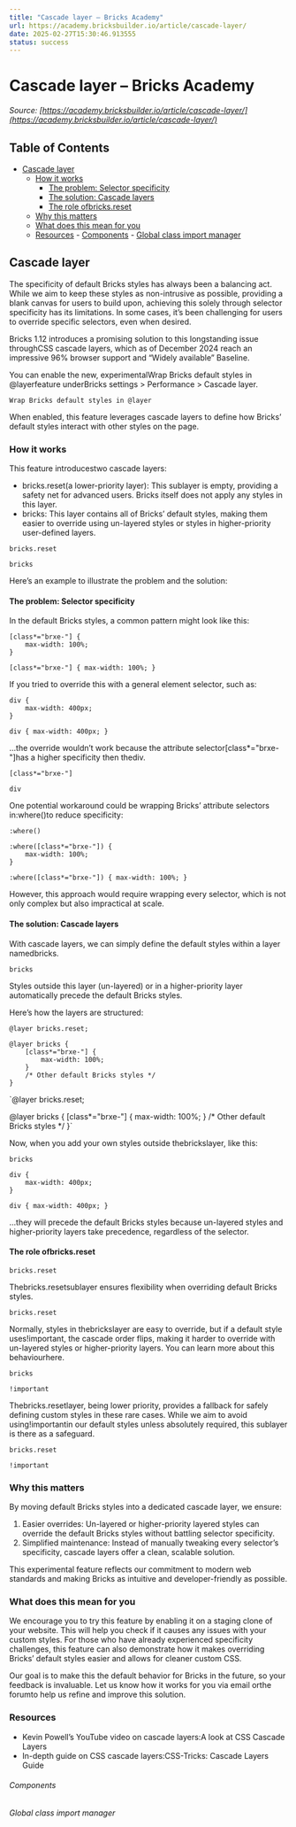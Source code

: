 ```yaml
---
title: "Cascade layer – Bricks Academy"
url: https://academy.bricksbuilder.io/article/cascade-layer/
date: 2025-02-27T15:30:46.913555
status: success
---
```


# Cascade layer – Bricks Academy

*Source: [https://academy.bricksbuilder.io/article/cascade-layer/](https://academy.bricksbuilder.io/article/cascade-layer/)*

## Table of Contents

- [Cascade layer](#cascade-layer)
  - [How it works](#how-it-works)
    - [The problem: Selector specificity](#the-problem-selector-specificity)
    - [The solution: Cascade layers](#the-solution-cascade-layers)
    - [The role ofbricks.reset](#the-role-ofbricksreset)
  - [Why this matters](#why-this-matters)
  - [What does this mean for you](#what-does-this-mean-for-you)
  - [Resources](#resources)
        - [Components](#components)
        - [Global class import manager](#global-class-import-manager)

## Cascade layer

The specificity of default Bricks styles has always been a balancing act. While we aim to keep these styles as non-intrusive as possible, providing a blank canvas for users to build upon, achieving this solely through selector specificity has its limitations. In some cases, it’s been challenging for users to override specific selectors, even when desired.

Bricks 1.12 introduces a promising solution to this longstanding issue throughCSS cascade layers, which as of December 2024 reach an impressive 96% browser support and “Widely available” Baseline.

You can enable the new, experimentalWrap Bricks default styles in @layerfeature underBricks settings > Performance > Cascade layer.

`Wrap Bricks default styles in @layer`

When enabled, this feature leverages cascade layers to define how Bricks’ default styles interact with other styles on the page.

### How it works

This feature introducestwo cascade layers:

- bricks.reset(a lower-priority layer): This sublayer is empty, providing a safety net for advanced users. Bricks itself does not apply any styles in this layer.
- bricks: This layer contains all of Bricks’ default styles, making them easier to override using un-layered styles or styles in higher-priority user-defined layers.

`bricks.reset`

`bricks`

Here’s an example to illustrate the problem and the solution:

#### The problem: Selector specificity

In the default Bricks styles, a common pattern might look like this:

```
[class*="brxe-"] {
    max-width: 100%;
}
```

`[class*="brxe-"] {
    max-width: 100%;
}`

If you tried to override this with a general element selector, such as:

```
div {
    max-width: 400px;
}
```

`div {
    max-width: 400px;
}`

…the override wouldn’t work because the attribute selector[class*="brxe-"]has a higher specificity then thediv.

`[class*="brxe-"]`

`div`

One potential workaround could be wrapping Bricks’ attribute selectors in:where()to reduce specificity:

`:where()`

```
:where([class*="brxe-"]) {
    max-width: 100%;
}
```

`:where([class*="brxe-"]) {
    max-width: 100%;
}`

However, this approach would require wrapping every selector, which is not only complex but also impractical at scale.

#### The solution: Cascade layers

With cascade layers, we can simply define the default styles within a layer namedbricks.

`bricks`

Styles outside this layer (un-layered) or in a higher-priority layer automatically precede the default Bricks styles.

Here’s how the layers are structured:

```
@layer bricks.reset;

@layer bricks {
    [class*="brxe-"] {
        max-width: 100%;
    }
    /* Other default Bricks styles */
}
```

`@layer bricks.reset;

@layer bricks {
    [class*="brxe-"] {
        max-width: 100%;
    }
    /* Other default Bricks styles */
}`

Now, when you add your own styles outside thebrickslayer, like this:

`bricks`

```
div {
    max-width: 400px;
}
```

`div {
    max-width: 400px;
}`

…they will precede the default Bricks styles because un-layered styles and higher-priority layers take precedence, regardless of the selector.

#### The role ofbricks.reset

`bricks.reset`

Thebricks.resetsublayer ensures flexibility when overriding default Bricks styles.

`bricks.reset`

Normally, styles in thebrickslayer are easy to override, but if a default style uses!important, the cascade order flips, making it harder to override with un-layered styles or higher-priority layers. You can learn more about this behaviourhere.

`bricks`

`!important`

Thebricks.resetlayer, being lower priority, provides a fallback for safely defining custom styles in these rare cases. While we aim to avoid using!importantin our default styles unless absolutely required, this sublayer is there as a safeguard.

`bricks.reset`

`!important`

### Why this matters

By moving default Bricks styles into a dedicated cascade layer, we ensure:

1. Easier overrides: Un-layered or higher-priority layered styles can override the default Bricks styles without battling selector specificity.
2. Simplified maintenance: Instead of manually tweaking every selector’s specificity, cascade layers offer a clean, scalable solution.

This experimental feature reflects our commitment to modern web standards and making Bricks as intuitive and developer-friendly as possible.

### What does this mean for you

We encourage you to try this feature by enabling it on a staging clone of your website. This will help you check if it causes any issues with your custom styles. For those who have already experienced specificity challenges, this feature can also demonstrate how it makes overriding Bricks’ default styles easier and allows for cleaner custom CSS.

Our goal is to make this the default behavior for Bricks in the future, so your feedback is invaluable. Let us know how it works for you via email orthe forumto help us refine and improve this solution.

### Resources

- Kevin Powell’s YouTube video on cascade layers:A look at CSS Cascade Layers
- In-depth guide on CSS cascade layers:CSS-Tricks: Cascade Layers Guide

###### Components

###### Global class import manager

